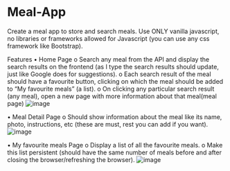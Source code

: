 # Meal-App

Create a meal app to store and search meals. Use ONLY vanilla javascript, no libraries or frameworks allowed for Javascript (you can use any css framework like Bootstrap).

Features
•	Home Page
o	Search any meal from the API and display the search results on the frontend (as I type the search results should update, just like Google does for suggestions).
o	Each search result of the meal should have a favourite button, clicking on which the meal should be added to “My favourite meals” (a list).
o	On clicking any particular search result (any meal), open a new page with more information about that meal(meal page)
![image](https://github.com/Shubham11cmd/Meal-App/assets/66519725/32dd355d-3913-444d-b67a-3502a9da41df)


•	Meal Detail Page
o	Should show information about the meal like its name, photo, instructions, etc (these are must, rest you can add if you want).
![image](https://github.com/Shubham11cmd/Meal-App/assets/66519725/e2a06789-9984-4975-9d31-ebdd80d5eac0)



•	My favourite meals Page
o	Display a list of all the favourite meals.
o	Make this list persistent (should have the same number of meals before and after closing the browser/refreshing the browser).
![image](https://github.com/Shubham11cmd/Meal-App/assets/66519725/9dfaed02-786c-4866-b8d6-cd4de05a9bcf)


